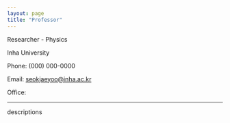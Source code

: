 ```yaml
---
layout: page
title: "Professor"
---
```


Researcher - Physics

Inha University

Phone: (000) 000-0000

Email: seokjaeyoo@inha.ac.kr

Office: 

---

descriptions
